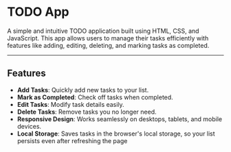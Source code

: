 
# TODO App

A simple and intuitive TODO application built using HTML, CSS, and JavaScript. This app allows users to manage their tasks efficiently with features like adding, editing, deleting, and marking tasks as completed.

---

## Features

- **Add Tasks**: Quickly add new tasks to your list.
- **Mark as Completed**: Check off tasks when completed.
- **Edit Tasks**: Modify task details easily.
- **Delete Tasks**: Remove tasks you no longer need.
- **Responsive Design**: Works seamlessly on desktops, tablets, and mobile devices.
- **Local Storage**: Saves tasks in the browser's local storage, so your list persists even after refreshing the page
